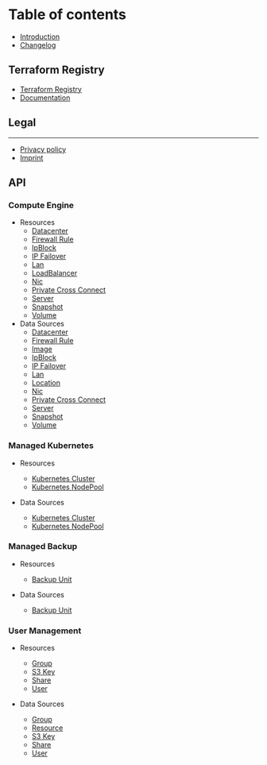 # Table of contents

* [Introduction](./README.md)
* [Changelog](../CHANGELOG.md)

## Terraform Registry

* [Terraform Registry](https://registry.terraform.io/providers/ionos-cloud/ionoscloud/latest)
* [Documentation](https://registry.terraform.io/providers/ionos-cloud/ionoscloud/latest/docs)

## Legal

---

* [Privacy policy](https://www.ionos.com/terms-gtc/terms-privacy/)
* [Imprint](https://www.ionos.de/impressum)

## API
### Compute Engine
* Resources
    * [Datacenter](../docs/resources/datacenter.md)
    * [Firewall Rule](../docs/resources/firewall.md)
    * [IpBlock](../docs/resources/ipblock.md)
    * [IP Failover](../docs/resources/ipfailover.md)
    * [Lan](../docs/resources/lan.md)
    * [LoadBalancer](../docs/resources/loadbalancer.md)
    * [Nic](../docs/resources/nic.md)
    * [Private Cross Connect](../docs/resources/private_crossconnect.md)
    * [Server](../docs/resources/server.md)
    * [Snapshot](../docs/resources/snapshot.md)
    * [Volume](../docs/resources/volume.md)
* Data Sources
    * [Datacenter](../docs/data-sources/datacenter.md)
    * [Firewall Rule](../docs/data-sources/firewall.md)
    * [Image](../docs/data-sources/image.md)
    * [IpBlock](../docs/data-sources/ipblock.md)
    * [IP Failover](../docs/data-sources/ipfailover.md)
    * [Lan](../docs/data-sources/lan.md)
    * [Location](../docs/data-sources/firewall.md)
    * [Nic](../docs/data-sources/nic.md)
    * [Private Cross Connect](../docs/data-sources/private_crossconnect.md)
    * [Server](../docs/data-sources/server.md)
    * [Snapshot](../docs/data-sources/snapshot.md)
    * [Volume](../docs/data-sources/volume.md)
    
### Managed Kubernetes
* Resources
  * [Kubernetes Cluster](../docs/resources/k8s_cluster.md)
  * [Kubernetes NodePool](../docs/resources/k8s_node_pool.md)

* Data Sources 
  * [Kubernetes Cluster](../docs/data-sources/k8s_cluster.md)
  * [Kubernetes NodePool](../docs/data-sources/k8s_node_pool.md)
    
### Managed Backup
* Resources
  * [Backup Unit](../docs/resources/backup_unit.md)

* Data Sources
  * [Backup Unit](../docs/data-sources/backup_unit.md)

### User Management
* Resources
  * [Group](../docs/resources/group.md)
  * [S3 Key](../docs/resources/s3_key.md)
  * [Share](../docs/resources/share.md)
  * [User](../docs/resources/user.md)

* Data Sources
  * [Group](../docs/data-sources/group.md)
  * [Resource](../docs/data-sources/resource.md)
  * [S3 Key](../docs/data-sources/s3_key.md)
  * [Share](../docs/data-sources/share.md)
  * [User](../docs/data-sources/user.md)
    

